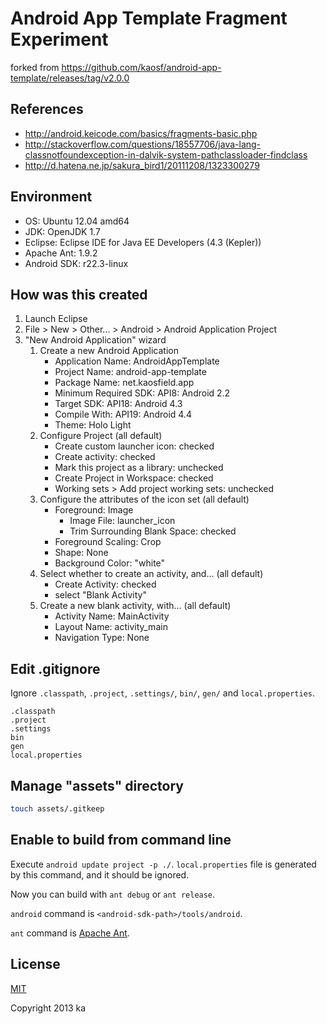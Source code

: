 # Android App Template Fragment Experiment

forked from https://github.com/kaosf/android-app-template/releases/tag/v2.0.0

## References

* http://android.keicode.com/basics/fragments-basic.php
* http://stackoverflow.com/questions/18557706/java-lang-classnotfoundexception-in-dalvik-system-pathclassloader-findclass
* http://d.hatena.ne.jp/sakura_bird1/20111208/1323300279

## Environment

* OS: Ubuntu 12.04 amd64
* JDK: OpenJDK 1.7
* Eclipse: Eclipse IDE for Java EE Developers (4.3 (Kepler))
* Apache Ant: 1.9.2
* Android SDK: r22.3-linux

## How was this created

1. Launch Eclipse
2. File > New > Other... > Android > Android Application Project
3. "New Android Application" wizard
    1. Create a new Android Application
        * Application Name: AndroidAppTemplate
        * Project Name: android-app-template
        * Package Name: net.kaosfield.app
        * Minimum Required SDK: API8: Android 2.2
        * Target SDK: API18: Android 4.3
        * Compile With: API19: Android 4.4
        * Theme: Holo Light
    2. Configure Project (all default)
        * Create custom launcher icon: checked
        * Create activity: checked
        * Mark this project as a library: unchecked
        * Create Project in Workspace: checked
        * Working sets > Add project working sets: unchecked
    3. Configure the attributes of the icon set (all default)
        * Foreground: Image
            * Image File: launcher_icon
            * Trim Surrounding Blank Space: checked
        * Foreground Scaling: Crop
        * Shape: None
        * Background Color: "white"
    4. Select whether to create an activity, and... (all default)
        * Create Activity: checked
        * select "Blank Activity"
    5. Create a new blank activity, with... (all default)
        * Activity Name: MainActivity
        * Layout Name: activity_main
        * Navigation Type: None

## Edit .gitignore

Ignore `.classpath`, `.project`, `.settings/`, `bin/`, `gen/` and `local.properties`.

```.gitignore
.classpath
.project
.settings
bin
gen
local.properties
```

## Manage "assets" directory

```sh
touch assets/.gitkeep
```

## Enable to build from command line

Execute `android update project -p ./`. `local.properties` file is generated by this command, and it should be ignored.

Now you can build with `ant debug` or `ant release`.

`android` command is `<android-sdk-path>/tools/android`.

`ant` command is [Apache Ant](http://ant.apache.org/).

## License

[MIT](http://opensource.org/licenses/MIT)

Copyright 2013 ka
